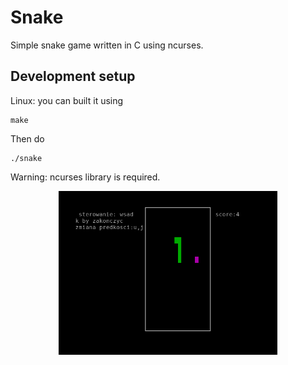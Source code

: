 # Snake
Simple snake game written in C using ncurses.
## Development setup
Linux: you can built it using
```
make
```
Then do
```
./snake
```
Warning: ncurses library is required.

<p align="center">
  <img src="snake.png" width="350"/>
</p>
